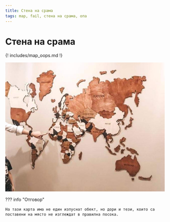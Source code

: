 ```yaml
---
title: Стена на срама
tags: map, fail, стена на срама, опа
---
```


# Стена на срама

{! includes/map_oops.md !}

![Стена на срама](img/003_map_fail.jpg)

??? info "Отговор"

    На тази карта има не един изпуснат обект, но дори и тези, които са поставени на място не изглеждат в правилна посока.
